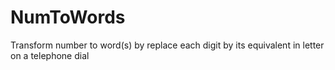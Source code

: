 # NumToWords
Transform number to word(s) by replace each digit by its equivalent in letter on a telephone dial
